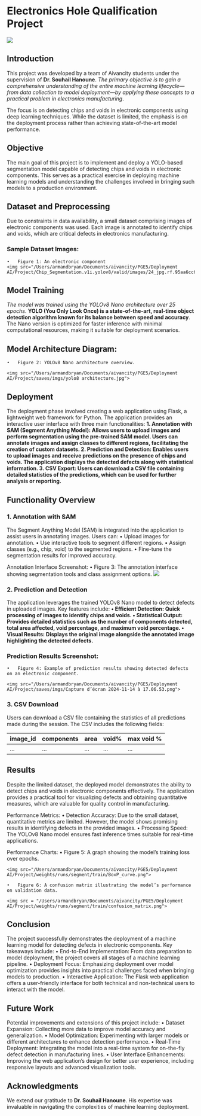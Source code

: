 # Electronics Hole Qualification Project

<img src = "/Users/armandbryan/Documents/aivancity/PGE5/Deployment AI/Project/saves/imgs/Capture d’écran 2024-11-14 à 17.00.07.png">

## Introduction

This project was developed by a team of Aivancity students under the supervision of **Dr. Souhail Hanoune**. *The primary objective is to gain a comprehensive understanding of the entire machine learning lifecycle—from data collection to model deployment—by applying these concepts to a practical problem in electronics manufacturing*.

The focus is on detecting chips and voids in electronic components using deep learning techniques. While the dataset is limited, the emphasis is on the deployment process rather than achieving state-of-the-art model performance.

## Objective

The main goal of this project is to implement and deploy a YOLO-based segmentation model capable of detecting chips and voids in electronic components. This serves as a practical exercise in deploying machine learning models and understanding the challenges involved in bringing such models to a production environment.

## Dataset and Preprocessing

Due to constraints in data availability, a small dataset comprising images of electronic components was used. Each image is annotated to identify chips and voids, which are critical defects in electronics manufacturing.

### Sample Dataset Images:
	•	Figure 1: An electronic component 
	<img src="/Users/armandbryan/Documents/aivancity/PGE5/Deployment AI/Project/Chip_Segmentation.v1i.yolov8/valid/images/24_jpg.rf.95aa6cc6093960a3deba47178dc4a314.jpg">

## Model Training

*The model was trained using the YOLOv8 Nano architecture over 25 epochs*. **YOLO (You Only Look Once) is a state-of-the-art, real-time object detection algorithm known for its balance between speed and accuracy**. The Nano version is optimized for faster inference with minimal computational resources, making it suitable for deployment scenarios.

## Model Architecture Diagram:
	•	Figure 2: YOLOv8 Nano architecture overview.

	<img src="/Users/armandbryan/Documents/aivancity/PGE5/Deployment AI/Project/saves/imgs/yolo8 architecture.jpg">

## Deployment

The deployment phase involved creating a web application using Flask, a lightweight web framework for Python. The application provides an interactive user interface with three main functionalities:
	**1.	Annotation with SAM (Segment Anything Model): Allows users to upload images and perform segmentation using the pre-trained SAM model. Users can annotate images and assign classes to different regions, facilitating the creation of custom datasets.
	2.	Prediction and Detection: Enables users to upload images and receive predictions on the presence of chips and voids. The application displays the detected defects along with statistical information.
	3.	CSV Export: Users can download a CSV file containing detailed statistics of the predictions, which can be used for further analysis or reporting.**

## Functionality Overview

### 1. Annotation with SAM

The Segment Anything Model (SAM) is integrated into the application to assist users in annotating images. Users can:
	•	Upload images for annotation.
	•	Use interactive tools to segment different regions.
	•	Assign classes (e.g., chip, void) to the segmented regions.
	•	Fine-tune the segmentation results for improved accuracy.

Annotation Interface Screenshot:
	•	Figure 3: The annotation interface showing segmentation tools and class assignment options.
	<img src="/Users/armandbryan/Documents/aivancity/PGE5/Deployment AI/Project/saves/imgs/Capture d’écran 2024-11-14 à 17.07.49.png">

### 2. Prediction and Detection

The application leverages the trained YOLOv8 Nano model to detect defects in uploaded images. Key features include:
	**•	Efficient Detection: Quick processing of images to identify chips and voids.
	•	Statistical Output: Provides detailed statistics such as the number of components detected, total area affected, void percentage, and maximum void percentage.
	•	Visual Results: Displays the original image alongside the annotated image highlighting the detected defects.**

### Prediction Results Screenshot:
	•	Figure 4: Example of prediction results showing detected defects on an electronic component.

	<img src="/Users/armandbryan/Documents/aivancity/PGE5/Deployment AI/Project/saves/imgs/Capture d’écran 2024-11-14 à 17.06.53.png">


### 3. CSV Download

Users can download a CSV file containing the statistics of all predictions made during the session. The CSV includes the following fields:

image_id|components|area|void%|max void %|
|--------|----------|----|-----|----------|
|...|...|...|...|...|

## Results

Despite the limited dataset, the deployed model demonstrates the ability to detect chips and voids in electronic components effectively. The application provides a practical tool for visualizing defects and obtaining quantitative measures, which are valuable for quality control in manufacturing.

Performance Metrics:
	•	Detection Accuracy: Due to the small dataset, quantitative metrics are limited. However, the model shows promising results in identifying defects in the provided images.
	•	Processing Speed: The YOLOv8 Nano model ensures fast inference times suitable for real-time applications.

Performance Charts:
	•	Figure 5: A graph showing the model’s training loss over epochs.

	<img src="/Users/armandbryan/Documents/aivancity/PGE5/Deployment AI/Project/weights/runs/segment/train/BoxP_curve.png">

	•	Figure 6: A confusion matrix illustrating the model’s performance on validation data.

	<img src = "/Users/armandbryan/Documents/aivancity/PGE5/Deployment AI/Project/weights/runs/segment/train/confusion_matrix.png">


## Conclusion

The project successfully demonstrates the deployment of a machine learning model for detecting defects in electronic components. Key takeaways include:
	•	End-to-End Implementation: From data preparation to model deployment, the project covers all stages of a machine learning pipeline.
	•	Deployment Focus: Emphasizing deployment over model optimization provides insights into practical challenges faced when bringing models to production.
	•	Interactive Application: The Flask web application offers a user-friendly interface for both technical and non-technical users to interact with the model.

## Future Work

Potential improvements and extensions of this project include:
	•	Dataset Expansion: Collecting more data to improve model accuracy and generalization.
	•	Model Optimization: Experimenting with larger models or different architectures to enhance detection performance.
	•	Real-Time Deployment: Integrating the model into a real-time system for on-the-fly defect detection in manufacturing lines.
	•	User Interface Enhancements: Improving the web application’s design for better user experience, including responsive layouts and advanced visualization tools.

## Acknowledgments

We extend our gratitude to **Dr. Souhail Hanoune**. His expertise was invaluable in navigating the complexities of machine learning deployment.